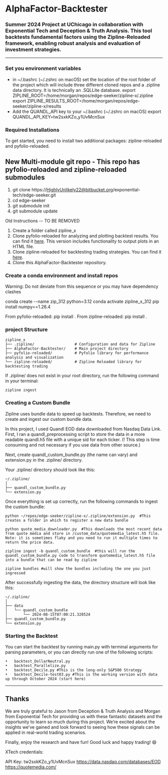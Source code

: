 # AlphaFactor-Backtester
### **Summer 2024 Project at UChicago in collaboration with Exponential Tech and Deception &amp; Truth Analysis. This tool backtests fundamental factors using the Zipline-Reloaded framework, enabling robust analysis and evaluation of investment strategies.**
---

### Set you environment variables
* in ~/.bashrc (~/.zshrc on macOS) set the location of the root folder of the project which will include three different cloned repos and a .zipline data directory.  It is technically an .SQLLite database.
export ZIPLINE_ROOT=/home/morgan/repos/edge-seeker/zipline-x/.zipline
export ZIPLINE_RESULTS_ROOT=/home/morgan/repos/edge-seeker/zipline-x/results
* Add the QUANDL_API key to your ~/.bashrc (~/.zshrc on macOS) 
export QUANDL_API_KEY=tw2sxkKZo_y1UvMcnSux

### Required Installations
To get started, you need to install two additional packages: zipline-reloaded and pyfolio-reloaded.

## New Multi-module git repo - This repo has pyfolio-reloaded and zipline-reloaded submodules
1. git clone https://HighlyUnlikely22@bitbucket.org/exponential-tech/edge-seeker.git 
2. cd edge-seeker
3. git submodule init
4. git submodule update


Old Instructions -- TO BE REMOVED
1. Create a folder called zipline_x
2.	Clone pyfolio-reloaded for analyzing and plotting backtest results. You can find it [here](https://github.com/YuweiUltra/pyfolio-reloaded). This version includes functionality to output plots in an HTML file.
3.	Clone zipline-reloaded for backtesting trading strategies. You can find it [here](https://github.com/YuweiUltra/zipline-reloaded).
4.	Clone this AlphaFactor-Backtester repository.


### Create a conda environment and install repos
Warning: Do not deviate from this sequence or you may have dependency clashes

conda create --name zip_312 python=3.12
conda activate zipline_x_312
pip install numpy==1.26.4

From pyfolio-reloaded:
pip install .
From zipline-reloaded:
pip install .

### project Structure
```
zipline_x
├── .zipline/                  # Configuration and data for Zipline
├── AlphaFactor-Backtester/    # Main project directory
├── pyfolio-reloaded/          # Pyfolio library for performance analysis and visualization
└── zipline-reloaded/          # Zipline Reloaded library for backtesting trading
```
If .zipline/ does not exist in your root directory, run the following command in your terminal:
```
zipline ingest
```

### Creating a Custom Bundle
Zipline uses bundle data to speed up backtests. Therefore, we need to create and ingest our custom bundle data.

In this project, I used Quandl EOD data downloaded from Nasdaq Data Link. First, I ran a quandl_preprocessing script to store the data in a more readable quandl.h5 file with a unique sid for each ticker. (! This step is time consuming and not necessary if you use data from other source.)

Next, create quandl_custom_bundle.py (the name can vary) and extension.py in the .zipline/ directory.

Your .zipline/ directory should look like this:
```
~/.zipline/
│
├── quandl_custom_bundle.py
└── extension.py
```
Once everything is set up correctly, run the following commands to ingest the custom bundle:
```
python ~/repos/edge-seeker/zipline-x/.zipline/extension.py  #This creates a folder in which to register a new data bundle

python quote_media_downloader.py  #This downloads the most recent data from quote media and store in /custom_data/quotemedia_latest.h5 file.  Note: it is sometimes flaky and you need to run it multiple times to return the price data.

zipline ingest -b quandl_custom_bundle  #this will run the quandl_custom_bundle.py code to transform quotemedia_latest.h5 file into a bundle that can be read by zipline

zipline bundles #will show the bundles including the one you just ingressed

```
After successfully ingesting the data, the directory structure will look like this:
```
~/.zipline/
│
├── data
│   └── quandl_custom_bundle
│       └── 2024-08-15T07:00:21.328524
├── quandl_custom_bundle.py
└── extension.py
```

### Starting the Backtest 
You can start the backtest by running main.py with terminal arguments for parsing parameters, or you can directly run one of the following scripts:

	•	backtest_DollarNeutral.py
	•	backtest_Parallelize.py
	•	backtest_Decile.py #This is the long-only S&P500 Strategy
	•	backtest_Decile-test03.py #This is the working version with data up through October 2024 (start here)


---

## Thanks
We are truly grateful to Jason from Deception & Truth Analysis and Morgan from Exponential Tech for providing us with these fantastic datasets and the opportunity to learn so much during this project. We’re excited about the insights we’ve gained and look forward to seeing how these signals can be applied in real-world trading scenarios.

Finally, enjoy the research and have fun! Good luck and happy trading! 😄


XTech credentials:

API Key: tw2sxkKZo_y1UvMcnSux
https://data.nasdaq.com/databases/EOD
https://quotemedia.com/
